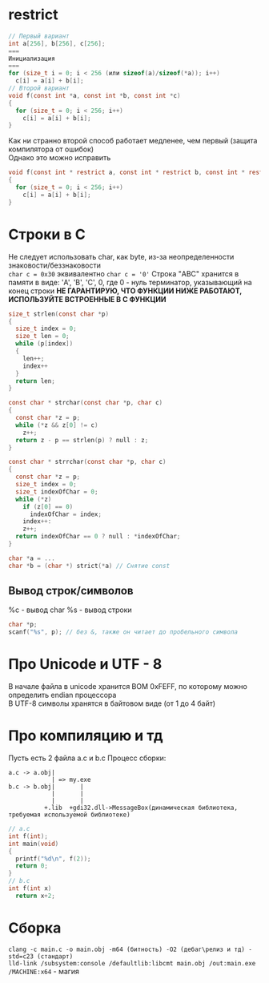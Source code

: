 # restrict

``` C
// Первый вариант
int a[256], b[256], c[256];
===
Инициализация
===
for (size_t i = 0; i < 256 (или sizeof(a)/sizeof(*a)); i++)
  c[i] = a[i] + b[i];
// Второй вариант
void f(const int *a, const int *b, const int *c)
{
  for (size_t = 0; i < 256; i++)
    c[i] = a[i] + b[i];
}
```
Как ни странно второй способ работает медленее, чем первый (защита компилятора от ошибок)\
Однако это можно исправить
``` C
void f(const int * restrict a, const int * restrict b, const int * restrict c)
{
  for (size_t = 0; i < 256; i++)
    c[i] = a[i] + b[i];
}
```

# Строки в C

Не следует использовать char, как byte, из-за неопределенности знаковости/беззнаковости\
`char c = 0x30` эквивалентно `char c = '0'`
Строка "ABC" хранится в памяти в виде: 'A', 'B', 'C', 0, где 0 - нуль терминатор, указывающий на конец строки
**НЕ ГАРАНТИРУЮ, ЧТО ФУНКЦИИ НИЖЕ РАБОТАЮТ, ИСПОЛЬЗУЙТЕ ВСТРОЕННЫЕ В С ФУНКЦИИ**
``` C
size_t strlen(const char *p)
{
  size_t index = 0;
  size_t len = 0;
  while (p[index])
  {
    len++;
    index++
  }
  return len;
}
```
``` C
const char * strchar(const char *p, char c)
{
  const char *z = p;
  while (*z && z[0] != c)
    z++;
  return z - p == strlen(p) ? null : z;
}
```
``` C
const char * strrchar(const char *p, char c)
{
  const char *z = p;
  size_t index = 0;
  size_t indexOfChar = 0;
  while (*z)
    if (z[0] == 0)
      indexOfChar = index;
    index++:
    z++;
  return indexOfChar == 0 ? null : *indexOfChar;
}
```
``` C
char *a = ...
char *b = (char *) strict(*a) // Снятие const
```

## Вывод строк/символов

%c - вывод char
%s - вывод строки
``` C
char *p;
scanf("%s", p); // без &, также он читает до пробельного символа
```

# Про Unicode и UTF - 8

В начале файла в unicode хранится BOM 0xFEFF, по которому можно определить endian процессора\
В UTF-8 символы хранятся в байтовом виде (от 1 до 4 байт)

# Про компиляцию и тд

Пусть есть 2 файла a.c и b.c
Процесс сборки:
```
a.c -> a.obj|
            | => my.exe
b.c -> b.obj|       |
            |       |
            |       |
          +.lib  +gdi32.dll->MessageBox(динамическая библиотека, требуемая используемой библиотеке)
```
``` C
// a.c
int f(int);
int main(void)
{
  printf("%d\n", f(2));
  return 0;
}
// b.c
int f(int x)
  return x+2;
```

# Сборка
`clang -c main.c -o main.obj -m64 (битность) -O2 (дебаг\релиз и тд) -std=c23 (стандарт)`\
`lld-link /subsystem:console /defaultlib:libcmt main.obj /out:main.exe /MACHINE:x64` - магия

